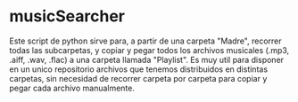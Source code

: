 # musicSearcher
Este script de python sirve para, a partir de una carpeta "Madre", recorrer todas las subcarpetas,
y copiar y pegar todos los archivos musicales (.mp3, .aiff, .wav, .flac) a una carpeta llamada "Playlist".
Es muy util para disponer en un unico repositorio archivos que tenemos distribuidos en distintas carpetas,
sin necesidad de recorrer carpeta por carpeta para copiar y pegar cada archivo manualmente.
